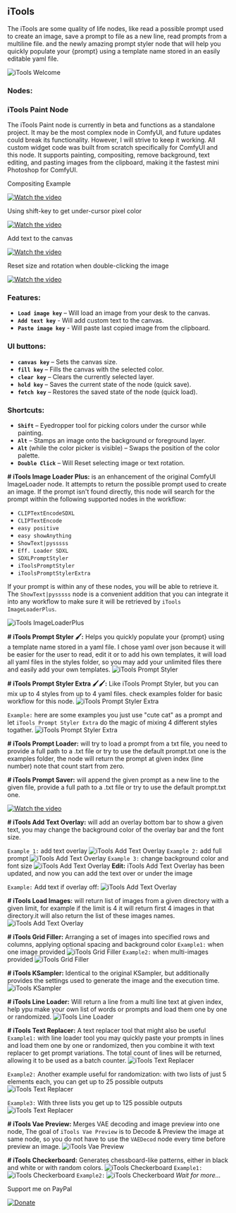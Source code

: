 ## iTools
The iTools are some quality of life nodes, like read a possible prompt used to create an image, save a prompt to file as a new line, read prompts from a multiline file. and the newly amazing prompt styler node that will help you quickly populate your {prompt} using a template name stored in an easily editable yaml file.

![iTools Welcome](examples/iTools_a.webp)
### Nodes:
### **iTools Paint Node**  

The iTools Paint node is currently in beta and functions as a standalone project. It may be the most complex node in ComfyUI, and future updates could break its functionality. However, I will strive to keep it working. All custom widget code was built from scratch specifically for ComfyUI and this node. It supports painting, compositing, remove background, text editing, and pasting images from the clipboard, making it the fastest mini Photoshop for ComfyUI.  

Compositing Example

[![Watch the video](https://github.com/user-attachments/assets/29781d9e-cf7e-49b1-9f7c-7c70684fdd9b)](https://github.com/user-attachments/assets/29781d9e-cf7e-49b1-9f7c-7c70684fdd9b)  

Using shift-key to get under-cursor pixel color

[![Watch the video](https://github.com/user-attachments/assets/7961aba8-1cfb-4493-bcad-500ca49f0297)](https://github.com/user-attachments/assets/7961aba8-1cfb-4493-bcad-500ca49f0297)

Add text to the canvas

[![Watch the video](https://github.com/user-attachments/assets/c0515b70-48a7-4b70-b3fa-080fb877cee5)](https://github.com/user-attachments/assets/c0515b70-48a7-4b70-b3fa-080fb877cee5)

Reset size and rotation when double-clicking the image

[![Watch the video](https://github.com/user-attachments/assets/1b21a05d-0c0d-4986-a577-5442c90cbffe)](https://github.com/user-attachments/assets/1b21a05d-0c0d-4986-a577-5442c90cbffe)  

### **Features:**  
- **`Load image key`** – Will load an image from your desk to the canvas.
- **`Add text key`** - Will add custom text to the canvas.
- **`Paste image key`** - Will paste last copied image from the clipboard.
### **UI buttons:**  
- **`canvas key`** – Sets the canvas size.  
- **`fill key`** – Fills the canvas with the selected color.  
- **`clear key`** – Clears the currently selected layer.  
- **`hold key`** – Saves the current state of the node (quick save).  
- **`fetch key`** – Restores the saved state of the node (quick load).  

### **Shortcuts:**  
- **`Shift`** – Eyedropper tool for picking colors under the cursor while painting.  
- **`Alt`** – Stamps an image onto the background or foreground layer.  
- **`Alt`** (while the color picker is visible) – Swaps the position of the color palette.
- **`Double Click`** – Will Reset selecting image or text rotation.  

**# iTools Image Loader Plus:** is an enhancement of the original ComfyUI ImageLoader node. It attempts to return the possible prompt used to create an image. If the prompt isn't found directly, this node will search for the prompt within the following supported nodes in the workflow:

  - `CLIPTextEncodeSDXL`
  - `CLIPTextEncode`
  - `easy positive`
  - `easy showAnything`
  - `ShowText|pysssss`
  - `Eff. Loader SDXL`
  - `SDXLPromptStyler`
  - `iToolsPromptStyler`
  - `iToolsPromptStylerExtra`

If your prompt is within any of these nodes, you will be able to retrieve it. The `ShowText|pysssss` node is a convenient addition that you can integrate it into any workflow to make sure it will be retrieved by `iTools ImageLoaderPlus`.

![iTools ImageLoaderPlus](examples/Screenshot1.jpg)

**# iTools Prompt Styler 🖌️:** Helps you quickly populate your {prompt} using a template name stored in a yaml file. I chose yaml over json because it will be easier for the user to read, edit it or to add his own templates, it will load all yaml files in the styles folder, so you may add your unlimited files there and easily add your own templates.
![iTools Prompt Styler](examples/prompt_styler.jpg)

**# iTools Prompt Styler Extra 🖌️🖌️:** Like iTools Prompt Styler, but you can mix up to 4 styles from up to 4 yaml files. check examples folder for basic workflow for this node.
![iTools Prompt Styler Extra](examples/Screenshot6.jpg)

`Example:` here are some examples you just use "cute cat" as a prompt and let `iTools Prompt Styler Extra` do the magic of mixing 4 different styles togather.
![iTools Prompt Styler Extra](examples/Screenshot7.jpg)

**# iTools Prompt Loader:** will try to load a prompt from a txt file, you need to provide a full path to a .txt file or try to use the default prompt.txt one is the examples folder, the node will return the prompt at given index (line number) note that count start from zero.

**# iTools Prompt Saver:** will append the given prompt as a new line to the given file, provide a full path to a .txt file or try to use the default prompt.txt one.

[![Watch the video](https://github.com/user-attachments/assets/22af7830-066f-498e-a90f-0513b56fa343)](https://github.com/user-attachments/assets/22af7830-066f-498e-a90f-0513b56fa343)

**# iTools Add Text Overlay:** will add an overlay bottom bar to show a given text, you may change the background color of the overlay bar and the font size.

`Example 1:` add text overlay
![iTools Add Text Overlay](examples/Screenshot2.jpg)
`Example 2:` add full prompt
![iTools Add Text Overlay](examples/Screenshot4.jpg)
`Example 3:` change background color and font size
![iTools Add Text Overlay](examples/Screenshot3.jpg)
**Edit:** iTools Add Text Overlay has been updated, and now you can add the text over or under the image

`Example:` Add text if overlay off: 
![iTools Add Text Overlay](examples/overlay_preview.jpg)

**# iTools Load Images:** will return list of images from a given directory with a given limit, for example if the limit is 4 it will return first 4 images in that directory.it will also return the list of these images names.
![iTools Add Text Overlay](examples/Screenshot5.jpg)

**# iTools Grid Filler:** Arranging a set of images into specified rows and columns, applying optional spacing and background color
`Example1:` when one image provided
![iTools Grid Filler](examples/Screenshot13.jpg)
`Example2:` when multi-images provided
![iTools Grid Filler](examples/Screenshot14.jpg)

**# iTools KSampler:** Identical to the original KSampler, but additionally provides the settings used to generate the image and the execution time.
![iTools KSampler](examples/Screenshot15.jpg)

**# iTools Line Loader:**
Will return a line from a multi line text at given index, help ypu make your own list of words or prompts and load them one by one or randomized.
![iTools Line Loader](examples/Screenshot9.jpg)

**# iTools Text Replacer:** A text replacer tool that might also be useful
`Example1:` with line loader tool you may quickly paste your prompts in lines and load them one by one or randomized, then you combine it with text replacer to get prompt variations. The total count of lines will be returned, allowing it to be used as a batch counter.
![iTools Text Replacer](examples/Screenshot10.jpg)

`Example2:` Another example useful for randomization: with two lists of just 5 elements each, you can get up to 25 possible outputs
![iTools Text Replacer](examples/Screenshot11.jpg)

`Example3:` With three lists you get up to 125 possible outputs
![iTools Text Replacer](examples/Screenshot12.jpg)

**# iTools Vae Preview:**
Merges VAE decoding and image preview into one node, The goal of `iTools Vae Preview`  is to Decode & Preview the image at same node, so you do not have to use the `VAEDecod` node every time before preview an image.
![iTools Vae Preview](examples/Screenshot16.jpg)

**# iTools Checkerboard:**
Generates chessboard-like patterns, either in black and white or with random colors.
![iTools Checkerboard](examples/Screenshot18.jpg)
`Example1:`
![iTools Checkerboard](examples/Screenshot17.jpg)
`Example2:`
![iTools Checkerboard](examples/Screenshot19.jpg)
_Wait for more..._

Support me on PayPal

[![Donate](https://img.shields.io/badge/Support-PayPal-blue.svg)](https://paypal.me/mohammadmoustafa1)


